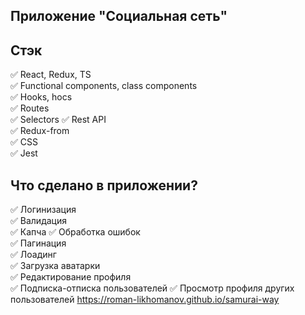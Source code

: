 ## Приложение "Социальная сеть"

## Стэк
:white_check_mark: React, Redux, TS  
:white_check_mark: Functional components, class components  
:white_check_mark: Hooks, hocs  
:white_check_mark: Routes  
:white_check_mark: Selectors
:white_check_mark: Rest API  
:white_check_mark: Redux-from  
:white_check_mark: CSS  
:white_check_mark: Jest

## Что сделано в приложении?
:white_check_mark: Логинизация   
:white_check_mark: Валидация  
:white_check_mark: Капча
:white_check_mark: Обработка ошибок  
:white_check_mark: Пагинация  
:white_check_mark: Лоадинг  
:white_check_mark: Загрузка аватарки  
:white_check_mark: Редактирование профиля  
:white_check_mark: Подписка-отписка пользователей
:white_check_mark: Просмотр профиля других пользователей 
https://roman-likhomanov.github.io/samurai-way